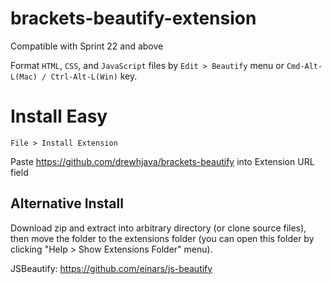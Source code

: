 brackets-beautify-extension
============================

Compatible with Sprint 22 and above

Format `HTML`, `CSS`, and `JavaScript` files by `Edit > Beautify` menu or `Cmd-Alt-L(Mac) / Ctrl-Alt-L(Win)` key.

Install Easy
===

`File > Install Extension`

Paste https://github.com/drewhjava/brackets-beautify into Extension URL field


Alternative Install
---
Download zip and extract into arbitrary directory (or clone source files), then move the folder to the extensions folder (you can open this folder by clicking "Help > Show Extensions Folder" menu).

JSBeautify: https://github.com/einars/js-beautify
